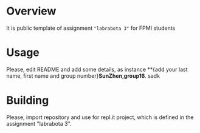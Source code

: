 # Overview

It is public template of assignment `"labrabota 3"` for FPMI students

# Usage

Please, edit README and add some details, as instance **{add your last name, first name and group number}**SunZhen,group16**.
sadk

# Building

Please, import repository and use for repl.it project, which is defined in the assignment "labrabota 3".
